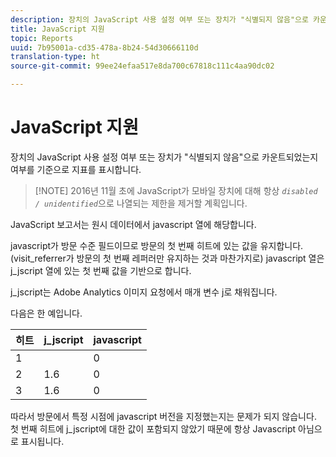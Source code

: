 ```yaml
---
description: 장치의 JavaScript 사용 설정 여부 또는 장치가 "식별되지 않음"으로 카운트되었는지 여부를 기준으로 지표를 표시합니다.
title: JavaScript 지원
topic: Reports
uuid: 7b95001a-cd35-478a-8b24-54d30666110d
translation-type: ht
source-git-commit: 99ee24efaa517e8da700c67818c111c4aa90dc02

---
```



# JavaScript 지원

장치의 JavaScript 사용 설정 여부 또는 장치가 &quot;식별되지 않음&quot;으로 카운트되었는지 여부를 기준으로 지표를 표시합니다.

> [!NOTE] 2016년 11월 초에 JavaScript가 모바일 장치에 대해 항상 *`disabled / unidentified`*&#x200B;으로 나열되는 제한을 제거할 계획입니다.

JavaScript 보고서는 원시 데이터에서 javascript 열에 해당합니다.

javascript가 방문 수준 필드이므로 방문의 첫 번째 히트에 있는 값을 유지합니다. (visit_referrer가 방문의 첫 번째 레퍼러만 유지하는 것과 마찬가지로) javascript 열은 j_jscript 열에 있는 첫 번째 값을 기반으로 합니다.

j_jscript는 Adobe Analytics 이미지 요청에서 매개 변수 j로 채워집니다.

다음은 한 예입니다.

| 히트 | j_jscript | javascript |
|---|---|---|
| 1 |  | 0 |
| 2 | 1.6 | 0 |
| 3 | 1.6 | 0 |

따라서 방문에서 특정 시점에 javascript 버전을 지정했는지는 문제가 되지 않습니다. 첫 번째 히트에 j_jscript에 대한 값이 포함되지 않았기 때문에 항상 Javascript 아님으로 표시됩니다.
